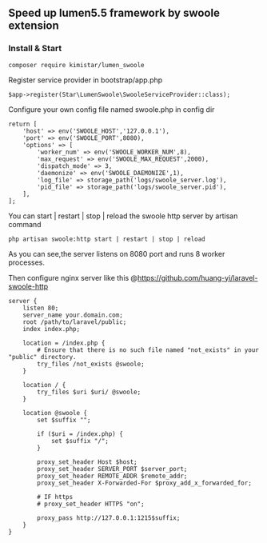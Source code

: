 ## Speed up lumen5.5 framework by swoole extension

### Install & Start
```
composer require kimistar/lumen_swoole
```

Register service provider in bootstrap/app.php
```
$app->register(Star\LumenSwoole\SwooleServiceProvider::class);
```

Configure your own config file named swoole.php in config dir
```
return [
    'host' => env('SWOOLE_HOST','127.0.0.1'),
    'port' => env('SWOOLE_PORT',8080),
    'options' => [
        'worker_num' => env('SWOOLE_WORKER_NUM',8),
        'max_request' => env('SWOOLE_MAX_REQUEST',2000),
        'dispatch_mode' => 3,
        'daemonize' => env('SWOOLE_DAEMONIZE',1),
        'log_file' => storage_path('logs/swoole_server.log'),
        'pid_file' => storage_path('logs/swoole_server.pid'),
    ],
];
```

You can start | restart | stop | reload the swoole http server by artisan command
```
php artisan swoole:http start | restart | stop | reload
```

As you can see,the server listens on 8080 port and runs 8 worker processes.

Then configure nginx server like this  @https://github.com/huang-yi/laravel-swoole-http
```nginx
server {
    listen 80;
    server_name your.domain.com;
    root /path/to/laravel/public;
    index index.php;

    location = /index.php {
        # Ensure that there is no such file named "not_exists" in your "public" directory.
        try_files /not_exists @swoole;
    }

    location / {
        try_files $uri $uri/ @swoole;
    }

    location @swoole {
        set $suffix "";
        
        if ($uri = /index.php) {
            set $suffix "/";
        }
    
        proxy_set_header Host $host;
        proxy_set_header SERVER_PORT $server_port;
        proxy_set_header REMOTE_ADDR $remote_addr;
        proxy_set_header X-Forwarded-For $proxy_add_x_forwarded_for;

        # IF https
        # proxy_set_header HTTPS "on";

        proxy_pass http://127.0.0.1:1215$suffix;
    }
}
```
